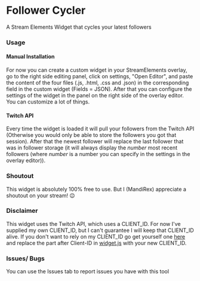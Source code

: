 # Follower Cycler
A Stream Elements Widget that cycles your latest followers

### Usage
#### Manual Installation
For now you can create a custom widget in your StreamElements overlay, go to the right side editing panel, click on settings, "Open Editor", and paste the content of the four files (.js, .html, .css and .json) in the corresponding field in the custom widget (Fields = JSON).
After that you can configure the settings of the widget in the panel on the right side of the overlay editor.
You can customize a lot of things.

#### Twitch API
Every time the widget is loaded it will pull your followers from the Twitch API (Otherwise you would only be able to store the followers you got that session). 
After that the newest follower will replace the last follower that was in follower storage (it will always display the *number* most recent followers (where *number* is a number you can specify in the settings in the overlay editor)).

### Shoutout
This widget is absolutely 100% free to use. But I (MandiRex) appreciate a shoutout on your stream! 😉

### Disclaimer
This widget uses the Twitch API, which uses a CLIENT_ID. For now I've supplied my own CLIENT_ID, but I can't guarantee I will keep that CLIENT_ID alive.
If you don't want to rely on my CLIENT_ID go get yourself one [here](https://dev.twitch.tv/console/apps) and replace the part after Client-ID in [widget.js](widget.js) with your new CLIENT_ID.

### Issues/ Bugs
You can use the Issues tab to report issues you have with this tool
